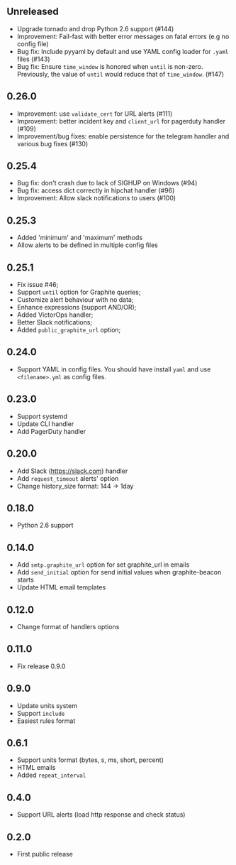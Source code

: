 ## Unreleased

- Upgrade tornado and drop Python 2.6 support (#144)
- Improvement: Fail-fast with better error messages on fatal errors (e.g no config file)
- Bug fix: Include pyyaml by default and use YAML config loader for `.yaml` files (#143)
- Bug fix: Ensure `time_window` is honored when `until` is non-zero. Previously, the value
  of `until` would reduce that of `time_window`. (#147)

## 0.26.0

- Improvement: use `validate_cert` for URL alerts (#111)
- Improvement: better incident key and `client_url` for pagerduty handler (#109)
- Improvement/bug fixes: enable persistence for the telegram handler and various bug fixes (#130)

## 0.25.4

- Bug fix: don't crash due to lack of SIGHUP on Windows (#94)
- Bug fix: access dict correctly in hipchat handler (#96)
- Improvement: Allow slack notifications to users (#100)

## 0.25.3

- Added 'minimum' and 'maximum' methods
- Allow alerts to be defined in multiple config files

## 0.25.1

- Fix issue #46;
- Support `until` option for Graphite queries;
- Customize alert behaviour with no data;
- Enhance expressions (support AND/OR);
- Added VictorOps handler;
- Better Slack notifications;
- Added `public_graphite_url` option;

## 0.24.0

- Support YAML in config files.
  You should have install `yaml` and use `<filename>.yml` as config files.

## 0.23.0

- Support systemd
- Update CLI handler
- Add PagerDuty handler

## 0.20.0

- Add Slack (https://slack.com) handler
- Add `request_timeout` alerts' option
- Change history_size format: 144 -> 1day

## 0.18.0

- Python 2.6 support

## 0.14.0

- Add `smtp.graphite_url` option for set graphite_url in emails
- Add `send_initial` option for send initial values when graphite-beacon starts
- Update HTML email templates

## 0.12.0

- Change format of handlers options

## 0.11.0

- Fix release 0.9.0

## 0.9.0

- Update units system
- Support `include`
- Easiest rules format

## 0.6.1

- Support units format (bytes, s, ms, short, percent)
- HTML emails
- Added `repeat_interval`

## 0.4.0

- Support URL alerts (load http response and check status)

## 0.2.0

- First public release
